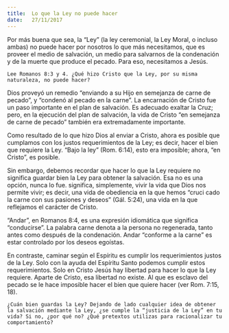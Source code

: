 ```yaml
---
title:  Lo que la Ley no puede hacer
date:   27/11/2017
---
```



Por más buena que sea, la “Ley” (la ley ceremonial, la Ley Moral, o incluso ambas) no puede hacer por nosotros lo que más necesitamos, que es proveer el medio de salvación, un medio para salvarnos de la condenación y de la muerte que produce el pecado. Para eso, necesitamos a Jesús.

`Lee Romanos 8:3 y 4. ¿Qué hizo Cristo que la Ley, por su misma naturaleza, no puede hacer?`

Dios proveyó un remedio “enviando a su Hijo en semejanza de carne de pecado”, y “condenó al pecado en la carne”. La encarnación de Cristo fue un paso importante en el plan de salvación. Es adecuado exaltar la Cruz; pero, en la ejecución del plan de salvación, la vida de Cristo “en semejanza de carne de pecado” también era extremadamente importante.

Como resultado de lo que hizo Dios al enviar a Cristo, ahora es posible que cumplamos con los justos requerimientos de la Ley; es decir, hacer el bien que requiere la Ley. “Bajo la ley” (Rom. 6:14), esto era imposible; ahora, “en Cristo”, es posible.

Sin embargo, debemos recordar que hacer lo que la Ley requiere no significa guardar bien la Ley para obtener la salvación. Esa no es una opción, nunca lo fue. significa, simplemente, vivir la vida que Dios nos permite vivir; es decir, una vida de obediencia en la que hemos “cruci cado la carne con sus pasiones y deseos” (Gál. 5:24), una vida en la que reflejamos el carácter de Cristo.

“Andar”, en Romanos 8:4, es una expresión idiomática que significa “conducirse”. La palabra carne denota a la persona no regenerada, tanto antes como después de la condenación. Andar “conforme a la carne” es estar controlado por los deseos egoístas.

En contraste, caminar según el Espíritu es cumplir los requerimientos justos de la Ley. Solo con la ayuda del Espíritu Santo podemos cumplir estos requerimientos. Solo en Cristo Jesús hay libertad para hacer lo que la Ley requiere. Aparte de Cristo, esa libertad no existe. Al que es esclavo del pecado se le hace imposible hacer el bien que quiere hacer (ver Rom. 7:15, 18).

`¿Cuán bien guardas la Ley? Dejando de lado cualquier idea de obtener la salvación mediante la Ley, ¿se cumple la “justicia de la Ley” en tu vida? Si no, ¿por qué no? ¿Qué pretextos utilizas para racionalizar tu comportamiento?`